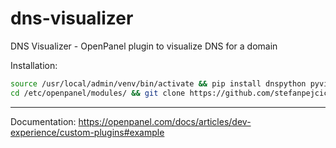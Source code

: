 # dns-visualizer
DNS Visualizer - OpenPanel plugin to visualize DNS for a domain


Installation:
```bash
source /usr/local/admin/venv/bin/activate && pip install dnspython pyvis && deactivate
cd /etc/openpanel/modules/ && git clone https://github.com/stefanpejcic/traceroute
```

---

Documentation: https://openpanel.com/docs/articles/dev-experience/custom-plugins#example
